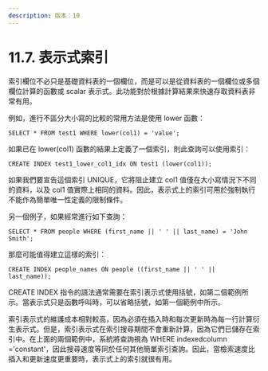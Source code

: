 ```yaml
---
description: 版本：10
---
```


# 11.7. 表示式索引

索引欄位不必只是基礎資料表的一個欄位，而是可以是從資料表的一個欄位或多個欄位計算的函數或 scalar 表示式。此功能對於根據計算結果來快速存取資料表非常有用。

例如，進行不區分大小寫的比較的常用方法是使用 lower 函數：

```text
SELECT * FROM test1 WHERE lower(col1) = 'value';
```

如果已在 lower\(col1\) 函數的結果上定義了一個索引，則此查詢可以使用索引：

```text
CREATE INDEX test1_lower_col1_idx ON test1 (lower(col1));
```

如果我們要宣告這個索引 UNIQUE，它將阻止建立 col1 值僅在大小寫情況下不同的資料，以及 col1 值實際上相同的資料。因此，表示式上的索引可用於強制執行不能作為簡單唯一性定義的限制條件。

另一個例子，如果經常進行如下查詢：

```text
SELECT * FROM people WHERE (first_name || ' ' || last_name) = 'John Smith';
```

那麼可能值得建立這樣的索引：

```text
CREATE INDEX people_names ON people ((first_name || ' ' || last_name));
```

CREATE INDEX 指令的語法通常需要在索引表示式使用括號，如第二個範例所示。當表示式只是函數呼叫時，可以省略括號，如第一個範例中所示。

索引表示式的維護成本相對較高，因為必須在插入時和每次更新時為每一行計算衍生表示式。但是，索引表示式在索引搜尋期間不會重新計算，因為它們已儲存在索引中。在上面的兩個範例中，系統將查詢視為 WHERE indexedcolumn ='constant'，因此搜尋速度等同於任何其他簡單索引查詢。因此，當檢索速度比插入和更新速度更重要時，表示式上的索引就很有用。

